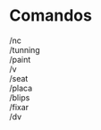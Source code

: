 # Comandos

/nc<br>
/tunning<br>
/paint<br>
/v<br>
/seat<br>
/placa<br>
/blips<br>
/fixar<br>
/dv<br>
